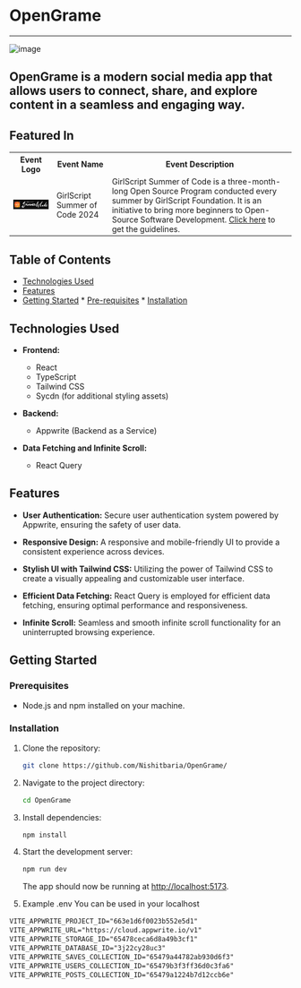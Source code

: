# OpenGrame

<hr>




![image](https://github.com/Nishitbaria/OpenGrame/assets/85815172/ad4197bf-0f75-4c1b-b24c-a124f755d6f7)




## OpenGrame is a modern social media app that allows users to connect, share, and explore content in a seamless and engaging way.

## Featured In

<table>

   <tr>
      <th>Event Logo</th>
      <th>Event Name</th>
      <th>Event Description</th>
   </tr>
   <tr>
      <td><img src=".github/assets/gssoc24.png" width="200" height="auto" loading="lazy" alt="GSSoC 24"/></td>
      <td>GirlScript Summer of Code 2024</td>
      <td>GirlScript Summer of Code is a three-month-long Open Source Program conducted every summer by GirlScript Foundation. It is an initiative to bring more beginners to Open-Source Software Development. <a href="docs/gssoc.md">Click here</a> to get the guidelines.  </td>
   </tr>

</table>

## Table of Contents
* [Technologies Used](https://github.com/Nishitbaria/OpenGrame?tab=readme-ov-file#technologies-used)
* [Features](https://github.com/Nishitbaria/OpenGrame?tab=readme-ov-file#features)
* [Getting Started](https://github.com/Nishitbaria/OpenGrame?tab=readme-ov-file#getting-started)
      * [Pre-requisites](https://github.com/Nishitbaria/OpenGrame?tab=readme-ov-file#prerequisites)
      * [Installation](https://github.com/Nishitbaria/OpenGrame?tab=readme-ov-file#installation)


## Technologies Used

- **Frontend:**
  - React
  - TypeScript
  - Tailwind CSS
  - Sycdn (for additional styling assets)

- **Backend:**
  - Appwrite (Backend as a Service)

- **Data Fetching and Infinite Scroll:**
  - React Query

## Features

- **User Authentication:** Secure user authentication system powered by Appwrite, ensuring the safety of user data.

- **Responsive Design:** A responsive and mobile-friendly UI to provide a consistent experience across devices.

- **Stylish UI with Tailwind CSS:** Utilizing the power of Tailwind CSS to create a visually appealing and customizable user interface.

- **Efficient Data Fetching:** React Query is employed for efficient data fetching, ensuring optimal performance and responsiveness.

- **Infinite Scroll:** Seamless and smooth infinite scroll functionality for an uninterrupted browsing experience.

## Getting Started

### Prerequisites

- Node.js and npm installed on your machine.

### Installation

1. Clone the repository:

   ```bash
   git clone https://github.com/Nishitbaria/OpenGrame/
   ```

2. Navigate to the project directory:

   ```bash
   cd OpenGrame
   ```

3. Install dependencies:

   ```bash
   npm install
   ```

4. Start the development server:

   ```bash
   npm run dev
   ```

   The app should now be running at [http://localhost:5173](http://localhost:5173).

5. Example .env You can be used in your localhost

```
VITE_APPWRITE_PROJECT_ID="663e1d6f0023b552e5d1"
VITE_APPWRITE_URL="https://cloud.appwrite.io/v1"
VITE_APPWRITE_STORAGE_ID="65478ceca6d8a49b3cf1"
VITE_APPWRITE_DATABASE_ID="3j22cy28uc3"
VITE_APPWRITE_SAVES_COLLECTION_ID="65479a44782ab930d6f3"
VITE_APPWRITE_USERS_COLLECTION_ID="65479b3f3ff36d0c3fa6"
VITE_APPWRITE_POSTS_COLLECTION_ID="65479a1224b7d12ccb6e"

```


